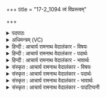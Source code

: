 +++
title = "17-2_1094 त्वं विप्रस्त्वम्"

+++
<details><summary>पदपाठः</summary>

त्व꣢म्। वि꣡प्रः꣢꣯। वि। प्रः꣣। त्व꣢म्। क꣣विः꣢। म꣡धु꣢꣯। प्र। जा꣣त꣢म्। अ꣡न्ध꣢꣯सः। म꣡दे꣢꣯षु। स꣣र्वधाः꣢। स꣣र्व। धाः꣢। अ꣣सि। १०९४।
</details>

<details><summary>अधिमन्त्रम् (VC)</summary>

- पवमानः सोमः
- असितः काश्यपो देवलो वा
- गायत्री
- षड्जः
</details>

<details><summary>हिन्दी : आचार्य रामनाथ वेदालंकार - विषयः</summary>

आगे फिर गुरु-शिष्य का विषय वर्णित है।
</details>

<details><summary>हिन्दी : आचार्य रामनाथ वेदालंकार - पदार्थः</summary>

पदार्थान्वयभाषाः -  हे सोम अर्थात् ज्ञानरस के भण्डार आचार्य ! (त्वं विप्रः) आप ब्राह्मण-स्वभाववाले हो, (त्वं कविः) आप मेधावी और विद्वान् हो। आपके (अन्धसः) ज्ञानरस से (मधु प्रजातम्) मधुर ब्रह्मानन्द प्राप्त होता है। आप (मदेषु) प्रदत्त विद्यानन्दों में (सर्वधाः) सब शिष्यों के धारणकर्ता (असि) होते हो ॥२॥
</details>

<details><summary>हिन्दी : आचार्य रामनाथ वेदालंकार - भावार्थः</summary>

भावार्थभाषाः -  ज्ञान के अगाध समुद्र,ब्राह्मणवृत्ति,मेधावी,विद्वान् आचार्य से जो भौतिक और दिव्य ज्ञान तथा उस ज्ञान से उत्पन्न आनन्द प्राप्त होता है,उसके कारण वह सबका पूज्य होता है ॥२॥
</details>

<details><summary>संस्कृत : आचार्य रामनाथ वेदालंकार - विषयः</summary>

अथ पुनर्गुरुशिष्यविषयमाह।
</details>

<details><summary>संस्कृत : आचार्य रामनाथ वेदालंकार - पदार्थः</summary>

पदार्थान्वयभाषाः -  हे सोम ज्ञानरसागार आचार्य ! (त्वं विप्रः) त्वं ब्राह्मणस्वभावः असि, (त्वं कविः) त्वं मेधावी विद्वांश्च असि। तव (अन्धसः) ज्ञानरसात् (मधु प्रजातम्) मधुरः ब्रह्मानन्दः प्रजायते। त्वम् (मदेषु) प्रदत्तेषु विद्यानन्देषु (सर्वधाः) सर्वेषां शिष्याणां धारकः (असि) भवसि ॥२॥
</details>

<details><summary>संस्कृत : आचार्य रामनाथ वेदालंकार - भावार्थः</summary>

भावार्थभाषाः -  ज्ञानस्यागाधसमुद्रात् ब्राह्मणवृत्तेर्मेधाविनो विदुष आचार्यात् यद् भौतिकं दिव्यं च ज्ञानं तत्कृत आनन्दश्च प्राप्यते तत्कारणात् स सर्वेषां पूज्यो भवति ॥२॥
</details>

<details><summary>संस्कृत : आचार्य रामनाथ वेदालंकार - पादटिप्पनी</summary>

टिप्पणी:   १. ऋ० ९।१८।२।
</details>